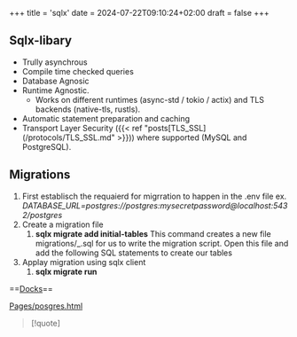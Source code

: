 +++
title = 'sqlx'
date = 2024-07-22T09:10:24+02:00
draft = false
+++

## Sqlx-libary 
- Trully asynchrous 
- Compile time checked queries 
- Database Agnosic
- Runtime Agnostic. 
	- Works on different runtimes (async-std / tokio / actix) and TLS backends (native-tls, rustls).
- Automatic statement preparation and caching
- Transport Layer Security ({{< ref "posts[TLS_SSL](/protocols/TLS_SSL.md" >}})) where supported (MySQL and PostgreSQL).
## Migrations
1. First establisch the requaierd for migrration to happen in the .env file 
	ex. *DATABASE_URL=postgres://postgres:mysecretpassword@localhost:5432/postgres*
2. Create a migration file 
	1. **sqlx migrate add initial-tables**
	 This command creates a new file migrations/<timestamp>_<name>.sql for us to write the migration script. Open this file and add the following SQL statements to create our tables
3.  Applay migration using sqlx client 
	1. **sqlx migrate run**



 
==[Docks](https://github.com/launchbadge/sqlx)==

[Pages/posgres.html]()
>[!quote] 
